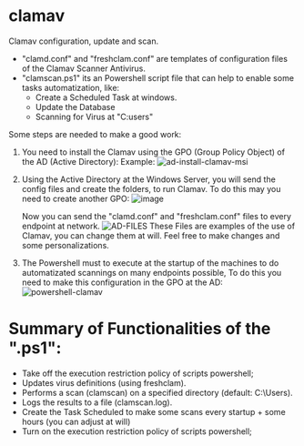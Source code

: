 # clamav 
Clamav configuration, update and scan.

- "clamd.conf" and "freshclam.conf" are templates of configuration files of the Clamav Scanner Antivirus. 
- "clamscan.ps1" its an Powershell script file that can help to enable some tasks automatization, like:
  - Create a Scheduled Task at windows.
  - Update the Database
  - Scanning for Virus at "C:users\"

Some steps are needed to make a good work:

1.  You need to install the Clamav using the GPO (Group Policy Object) of the AD (Active Directory):
  Example:
  ![ad-install-clamav-msi](https://github.com/user-attachments/assets/97a8e3cb-c737-454a-ae8c-d1c65e31b289)


3. Using the Active Directory at the Windows Server, you will send the config files and create the folders, to run Clamav.
   To do this may you need to create another GPO:
   ![image](https://github.com/user-attachments/assets/89e484d5-8071-47d1-a59e-60d82bc1bc9a)

   Now you can send the "clamd.conf" and "freshclam.conf" files to every endpoint at network.
   ![AD-FILES](https://github.com/user-attachments/assets/67182589-1c39-4162-bef0-d92dda4a266b)
   These Files are examples of the use of Clamav, you can change them at will. Feel free to make changes and some personalizations.
   
4. The Powershell must to execute at the startup of the machines to do automatizated scannings on many endpoints possible,
   To do this you need to make this configuration in the GPO at the AD:
   ![powershell-clamav](https://github.com/user-attachments/assets/43e89685-c1d9-43f8-b13c-4baa19c4c2fe)

# Summary of Functionalities of the ".ps1":
- Take off the execution restriction policy of scripts powershell;
- Updates virus definitions (using freshclam).
- Performs a scan (clamscan) on a specified directory (default: C:\Users).
- Logs the results to a file (clamscan.log).
- Create the Task Scheduled to make some scans every startup + some hours (you can adjust at will)
- Turn on the execution restriction policy of scripts powershell;
